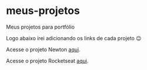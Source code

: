 # meus-projetos

<p>Meus projetos para portfólio</p>

<p>Logo abaixo irei adicionando os links de cada projeto 😉</p>

<p>Acesse o projeto Newton <a href="https://developerm4rco.github.io/meus-projetos/projeto-newton">aqui</a>.</p>
<p>Acesse o projeto Rocketseat <a href="https://developerm4rco.github.io/meus-projetos/projeto-rocketseat/">aqui</a>.</p>